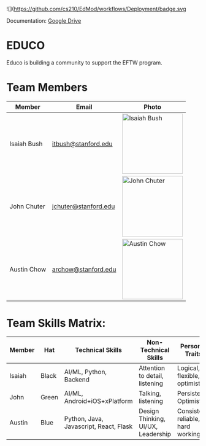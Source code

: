 ![](https://github.com/cs210/EdMod/workflows/Deployment/badge.svg

Documentation: [Google Drive](https://drive.google.com/drive/u/0/folders/0APFTgQBenq1pUk9PVA)

# EDUCO
Educo is building a community to support the EFTW program.

# Team Members
Member | Email | Photo
--- | --- | ---
Isaiah Bush | itbush@stanford.edu | <img src="https://i.imgur.com/obCDLXb.jpg" alt="Isaiah Bush" width="157.5" height="157.5">
John Chuter | jchuter@stanford.edu | <img src="https://imgur.com/Drzepet.jpg" alt="John Chuter" width="157.5" height="157.5"><!-- cat: https://imgur.com/0MXcoi9.jpg me:https://imgur.com/SnaySFC.jpg #me2:https://imgur.com/Drzepet.jpg -->
Austin Chow | archow@stanford.edu | <img src="https://imgur.com/sxBbwGg.jpg" alt="Austin Chow" width="157.5" height="157.5">

# Team Skills Matrix:

Member | Hat | Technical Skills | Non-Technical Skills | Personal Traits | Desired Growth | Weaknesses
--- | --- | --- | --- | --- | --- | ---
Isaiah | Black | AI/ML, Python, Backend | Attention to detail, listening | Logical, flexible, optimistic | Project management | UI/UX
John | Green | AI/ML, Android+iOS+xPlatform | Talking, listening | Persistent, Optimistic | NLP | Inefficient
Austin | Blue | Python, Java, Javascript, React, Flask | Design Thinking, UI/UX, Leadership | Consistent, reliable, hard working | Product management, group dynamics | Self-critical

